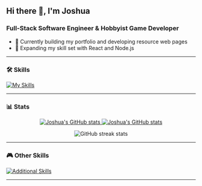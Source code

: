 ## Hi there 👋, I'm Joshua  
### Full-Stack Software Engineer & Hobbyist Game Developer  

- 🔭 Currently building my portfolio and developing resource web pages
- 🌱 Expanding my skill set with React and Node.js  

---

### 🛠 Skills
[![My Skills](https://skillicons.dev/icons?i=js,html,css,nodejs,react)](https://skillicons.dev)  

---

### 📊 Stats
<p align="center">
  <a href="https://github.com/JoshuBerg-dev/github-readme-stats#gh-dark-mode-only">
    <img src="https://github-readme-stats.vercel.app/api?username=JoshuBerg-dev&count_private=true&show_icons=true&theme=dark" alt="Joshua's GitHub stats" />
  </a>
  <a href="https://github.com/anuraghazra/github-readme-stats#gh-light-mode-only">
    <img src="https://github-readme-stats.vercel.app/api?username=JoshuBerg-dev&count_private=true&show_icons=true&theme=default" alt="Joshua's GitHub stats" />
  </a>
</p>

<p align="center">
  <img src="https://streak-stats.demolab.com/?user=JoshuBerg-dev&count_private=true&theme=dark" alt="GitHub streak stats" />
</p>

---

### 🎮 Other Skills
[![Additional Skills](https://skillicons.dev/icons?i=blender,ps)](https://skillicons.dev)

---
